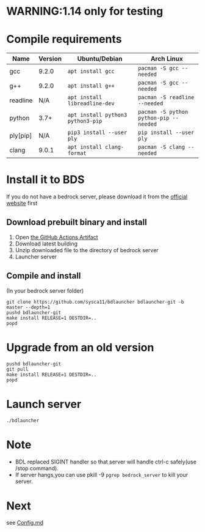 # WARNING:1.14 only for testing

# Compile requirements

| Name | Version | Ubuntu/Debian | Arch Linux |
| - | - | - | - |
| gcc | 9.2.0 | `apt install gcc` | `pacman -S gcc --needed` |
| g++ | 9.2.0 | `apt install g++` | `pacman -S gcc --needed` |
| readline | N/A | `apt install libreadline-dev` | `pacman -S readline --needed` |
| python | 3.7+ | `apt install python3 python3-pip` | `pacman -S python python-pip --needed` |
| ply[pip] | N/A | `pip3 install --user ply` | `pip install --user ply` |
| clang | 9.0.1 | `apt install clang-format` | `pacman -S clang --needed` |
# Install it to BDS

If you do not have a bedrock server, please download it from the [official website](https://www.minecraft.net/download/server/bedrock/) first

## Download prebuilt binary and install

1. Open [the GitHub Actions Artifact](https://github.com/Sysca11/bdlauncher/actions)
2. Download latest building
3. Unzip downloaded file to the directory of bedrock server
4. Launcher server

## Compile and install

(In your bedrock server folder)
```
git clone https://github.com/sysca11/bdlauncher bdlauncher-git -b master --depth=1
pushd bdlauncher-git
make install RELEASE=1 DESTDIR=..
popd
```

# Upgrade from an old version

```
pushd bdlauncher-git
git pull
make install RELEASE=1 DESTDIR=..
popd
```

# Launch server

`./bdlauncher`

# Note

* BDL replaced SIGINT handler so that server will handle ctrl-c safely(use /stop command).
* If server hangs,you can use pkill -9 `pgrep bedrock_server` to kill your server.

# Next

see [Config.md](Config.md)
